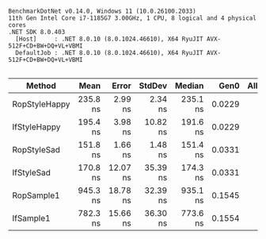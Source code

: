 ```

BenchmarkDotNet v0.14.0, Windows 11 (10.0.26100.2033)
11th Gen Intel Core i7-1185G7 3.00GHz, 1 CPU, 8 logical and 4 physical cores
.NET SDK 8.0.403
  [Host]     : .NET 8.0.10 (8.0.1024.46610), X64 RyuJIT AVX-512F+CD+BW+DQ+VL+VBMI
  DefaultJob : .NET 8.0.10 (8.0.1024.46610), X64 RyuJIT AVX-512F+CD+BW+DQ+VL+VBMI


```
| Method        | Mean     | Error    | StdDev   | Median   | Gen0   | Allocated |
|-------------- |---------:|---------:|---------:|---------:|-------:|----------:|
| RopStyleHappy | 235.8 ns |  2.99 ns |  2.34 ns | 235.1 ns | 0.0229 |     144 B |
| IfStyleHappy  | 195.4 ns |  3.98 ns | 10.82 ns | 191.6 ns | 0.0229 |     144 B |
| RopStyleSad   | 151.8 ns |  1.66 ns |  1.48 ns | 151.4 ns | 0.0331 |     208 B |
| IfStyleSad    | 170.8 ns | 12.07 ns | 35.39 ns | 174.3 ns | 0.0331 |     208 B |
| RopSample1    | 945.3 ns | 18.78 ns | 32.39 ns | 935.1 ns | 0.1545 |     976 B |
| IfSample1     | 782.3 ns | 15.66 ns | 36.30 ns | 773.6 ns | 0.1554 |     976 B |
